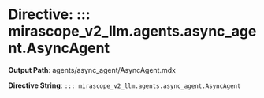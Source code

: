 # Directive: ::: mirascope_v2_llm.agents.async_agent.AsyncAgent

**Output Path**: agents/async_agent/AsyncAgent.mdx

**Directive String**: `::: mirascope_v2_llm.agents.async_agent.AsyncAgent`

